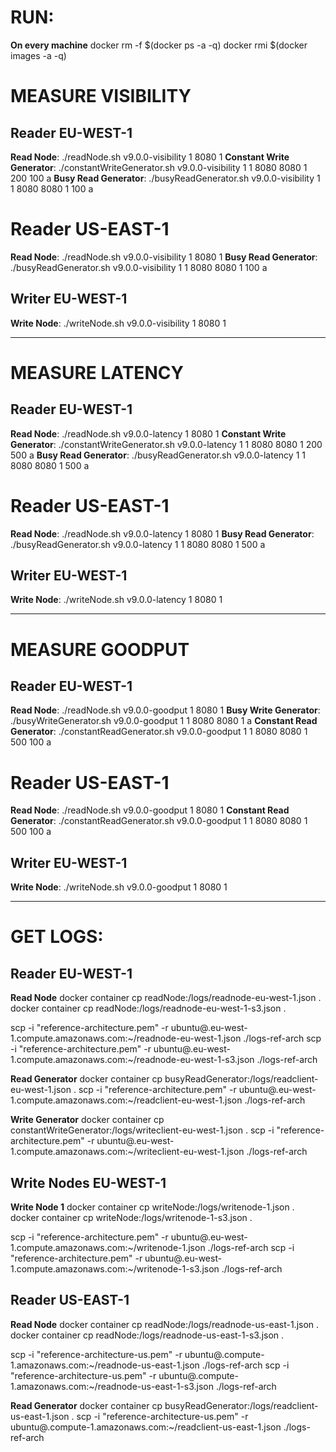 # RUN:
**On every machine**
docker rm -f $(docker ps -a -q)
docker rmi $(docker images -a -q)

# MEASURE VISIBILITY

## Reader EU-WEST-1
**Read Node**: ./readNode.sh v9.0.0-visibility 1 8080 1
**Constant Write Generator**: ./constantWriteGenerator.sh v9.0.0-visibility 1 1 8080 <read-eu-ip> 8080 <write-ip> 1 200 100 a
**Busy Read Generator**: ./busyReadGenerator.sh v9.0.0-visibility 1 1 8080 <read-eu-ip> 8080 <write-ip> 1 100 a

# Reader US-EAST-1
**Read Node**: ./readNode.sh v9.0.0-visibility 1 8080 1
**Busy Read Generator**: ./busyReadGenerator.sh v9.0.0-visibility 1 1 8080 <read-us-ip> 8080 <write-ip> 1 100 a

## Writer EU-WEST-1
**Write Node**: ./writeNode.sh v9.0.0-visibility 1 8080 1

---
# MEASURE LATENCY

## Reader EU-WEST-1
**Read Node**: ./readNode.sh v9.0.0-latency 1 8080 1
**Constant Write Generator**: ./constantWriteGenerator.sh v9.0.0-latency 1 1 8080 <read-eu-ip> 8080 <write-ip> 1 200 500 a
**Busy Read Generator**: ./busyReadGenerator.sh v9.0.0-latency 1 1 8080 <read-eu-ip> 8080 <write-ip> 1 500 a

# Reader US-EAST-1
**Read Node**: ./readNode.sh v9.0.0-latency 1 8080 1
**Busy Read Generator**: ./busyReadGenerator.sh v9.0.0-latency 1 1 8080 <read-us-ip> 8080 <write-ip> 1 500 a

## Writer EU-WEST-1
**Write Node**: ./writeNode.sh v9.0.0-latency 1 8080 1

---
# MEASURE GOODPUT

## Reader EU-WEST-1
**Read Node**: ./readNode.sh v9.0.0-goodput 1 8080 1
**Busy Write Generator**: ./busyWriteGenerator.sh v9.0.0-goodput 1 1 8080 <read-eu-ip> 8080 <write-ip> 1 a
**Constant Read Generator**: ./constantReadGenerator.sh v9.0.0-goodput 1 1 8080 <read-eu-ip> 8080 <write-ip> 1 500 100 a

# Reader US-EAST-1
**Read Node**: ./readNode.sh v9.0.0-goodput 1 8080 1
**Constant Read Generator**: ./constantReadGenerator.sh v9.0.0-goodput 1 1 8080 <read-us-ip> 8080 <write-ip> 1 500 100 a

## Writer EU-WEST-1
**Write Node**: ./writeNode.sh v9.0.0-goodput 1 8080 1

---
# GET LOGS:
## Reader EU-WEST-1
**Read Node**
docker container cp readNode:/logs/readnode-eu-west-1.json .
docker container cp readNode:/logs/readnode-eu-west-1-s3.json .

scp -i "reference-architecture.pem" -r ubuntu@<DNS>.eu-west-1.compute.amazonaws.com:~/readnode-eu-west-1.json ./logs-ref-arch
scp -i "reference-architecture.pem" -r ubuntu@<DNS>.eu-west-1.compute.amazonaws.com:~/readnode-eu-west-1-s3.json ./logs-ref-arch

**Read Generator**
docker container cp busyReadGenerator:/logs/readclient-eu-west-1.json .
scp -i "reference-architecture.pem" -r ubuntu@<DNS>.eu-west-1.compute.amazonaws.com:~/readclient-eu-west-1.json ./logs-ref-arch

**Write Generator**
docker container cp constantWriteGenerator:/logs/writeclient-eu-west-1.json .
scp -i "reference-architecture.pem" -r ubuntu@<DNS>.eu-west-1.compute.amazonaws.com:~/writeclient-eu-west-1.json ./logs-ref-arch

## Write Nodes EU-WEST-1
**Write Node 1**
docker container cp writeNode:/logs/writenode-1.json .
docker container cp writeNode:/logs/writenode-1-s3.json .

scp -i "reference-architecture.pem" -r ubuntu@<DNS>.eu-west-1.compute.amazonaws.com:~/writenode-1.json ./logs-ref-arch
scp -i "reference-architecture.pem" -r ubuntu@<DNS>.eu-west-1.compute.amazonaws.com:~/writenode-1-s3.json ./logs-ref-arch


## Reader US-EAST-1
**Read Node**
docker container cp readNode:/logs/readnode-us-east-1.json .
docker container cp readNode:/logs/readnode-us-east-1-s3.json .

scp -i "reference-architecture-us.pem" -r ubuntu@<DNS>.compute-1.amazonaws.com:~/readnode-us-east-1.json ./logs-ref-arch
scp -i "reference-architecture-us.pem" -r ubuntu@<DNS>.compute-1.amazonaws.com:~/readnode-us-east-1-s3.json ./logs-ref-arch

**Read Generator**
docker container cp busyReadGenerator:/logs/readclient-us-east-1.json .
scp -i "reference-architecture-us.pem" -r ubuntu@<DNS>.compute-1.amazonaws.com:~/readclient-us-east-1.json ./logs-ref-arch
